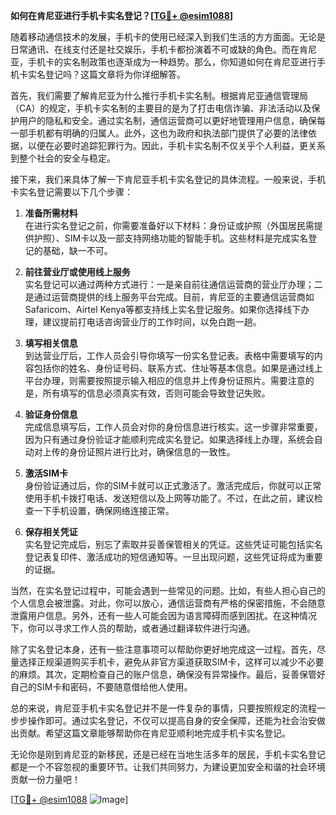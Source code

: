 **如何在肯尼亚进行手机卡实名登记？[[TG💪+ @esim1088](https://t.me/s/esim1088)]**

随着移动通信技术的发展，手机卡的使用已经深入到我们生活的方方面面。无论是日常通讯、在线支付还是社交娱乐，手机卡都扮演着不可或缺的角色。而在肯尼亚，手机卡的实名制政策也逐渐成为一种趋势。那么，你知道如何在肯尼亚进行手机卡实名登记吗？这篇文章将为你详细解答。

首先，我们需要了解肯尼亚为什么推行手机卡实名制。根据肯尼亚通信管理局（CA）的规定，手机卡实名制的主要目的是为了打击电信诈骗、非法活动以及保护用户的隐私和安全。通过实名制，通信运营商可以更好地管理用户信息，确保每一部手机都有明确的归属人。此外，这也为政府和执法部门提供了必要的法律依据，以便在必要时追踪犯罪行为。因此，手机卡实名制不仅关乎个人利益，更关系到整个社会的安全与稳定。

接下来，我们来具体了解一下肯尼亚手机卡实名登记的具体流程。一般来说，手机卡实名登记需要以下几个步骤：

1. **准备所需材料**  
   在进行实名登记之前，你需要准备好以下材料：身份证或护照（外国居民需提供护照）、SIM卡以及一部支持网络功能的智能手机。这些材料是完成实名登记的基础，缺一不可。

2. **前往营业厅或使用线上服务**  
   实名登记可以通过两种方式进行：一是亲自前往通信运营商的营业厅办理；二是通过运营商提供的线上服务平台完成。目前，肯尼亚的主要通信运营商如Safaricom、Airtel Kenya等都支持线上实名登记服务。如果你选择线下办理，建议提前打电话咨询营业厅的工作时间，以免白跑一趟。

3. **填写相关信息**  
   到达营业厅后，工作人员会引导你填写一份实名登记表。表格中需要填写的内容包括你的姓名、身份证号码、联系方式、住址等基本信息。如果是通过线上平台办理，则需要按照提示输入相应的信息并上传身份证照片。需要注意的是，所有填写的信息必须真实有效，否则可能会导致登记失败。

4. **验证身份信息**  
   完成信息填写后，工作人员会对你的身份信息进行核实。这一步骤非常重要，因为只有通过身份验证才能顺利完成实名登记。如果选择线上办理，系统会自动对上传的身份证照片进行比对，确保信息的一致性。

5. **激活SIM卡**  
   身份验证通过后，你的SIM卡就可以正式激活了。激活完成后，你就可以正常使用手机卡拨打电话、发送短信以及上网等功能了。不过，在此之前，建议检查一下手机设置，确保网络连接正常。

6. **保存相关凭证**  
   实名登记完成后，别忘了索取并妥善保管相关的凭证。这些凭证可能包括实名登记表复印件、激活成功的短信通知等。一旦出现问题，这些凭证将成为重要的证据。

当然，在实名登记过程中，可能会遇到一些常见的问题。比如，有些人担心自己的个人信息会被泄露。对此，你可以放心，通信运营商有严格的保密措施，不会随意泄露用户信息。另外，还有一些人可能会因为语言障碍而感到困扰。在这种情况下，你可以寻求工作人员的帮助，或者通过翻译软件进行沟通。

除了实名登记本身，还有一些注意事项可以帮助你更好地完成这一过程。首先，尽量选择正规渠道购买手机卡，避免从非官方渠道获取SIM卡，这样可以减少不必要的麻烦。其次，定期检查自己的账户信息，确保没有异常操作。最后，妥善保管好自己的SIM卡和密码，不要随意借给他人使用。

总的来说，肯尼亚手机卡实名登记并不是一件复杂的事情，只要按照规定的流程一步步操作即可。通过实名登记，不仅可以提高自身的安全保障，还能为社会治安做出贡献。希望这篇文章能够帮助你在肯尼亚顺利地完成手机卡实名登记。

无论你是刚到肯尼亚的新移民，还是已经在当地生活多年的居民，手机卡实名登记都是一个不容忽视的重要环节。让我们共同努力，为建设更加安全和谐的社会环境贡献一份力量吧！

[[TG💪+ @esim1088](https://t.me/s/esim1088) ![Image](https://i.postimg.cc/4NQfJmqS/Snipaste-2025-05-13-00-14-12.png)]